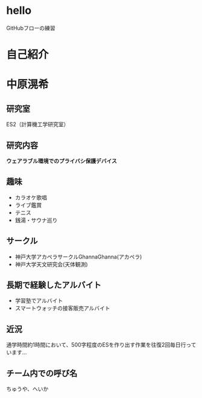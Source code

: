 # hello
GitHubフローの練習

# 自己紹介

# 中原滉希

## 研究室
ES2（計算機工学研究室）

## 研究内容
**ウェアラブル環境でのプライバシ保護デバイス**

## 趣味
- カラオケ歌唱
- ライブ鑑賞
- テニス
- 銭湯・サウナ巡り

## サークル
- 神戸大学アカペラサークルGhannaGhanna(アカペラ)
- 神戸大学天文研究会(天体観測)

## 長期で経験したアルバイト
- 学習塾でアルバイト
- スマートウォッチの接客販売アルバイト

## 近況
通学時間約1時間において、500字程度のESを作り出す作業を往復2回毎日行っています...

## チーム内での呼び名
ちゅうや、へいか
